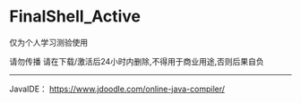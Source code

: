 # FinalShell_Active

 仅为个人学习测验使用
 
 请勿传播 请在下载/激活后24小时内删除,不得用于商业用途,否则后果自负
 
 ---
 
JavaIDE： https://www.jdoodle.com/online-java-compiler/
